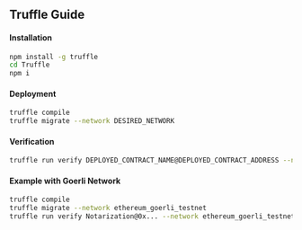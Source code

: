 ## Truffle Guide

#### Installation
```sh
npm install -g truffle
cd Truffle
npm i
```

#### Deployment
```sh
truffle compile
truffle migrate --network DESIRED_NETWORK
```

#### Verification
```sh
truffle run verify DEPLOYED_CONTRACT_NAME@DEPLOYED_CONTRACT_ADDRESS --network DESIRED_NETWORK
```

#### Example with Goerli Network
```sh
truffle compile
truffle migrate --network ethereum_goerli_testnet
truffle run verify Notarization@0x... --network ethereum_goerli_testnet
```
